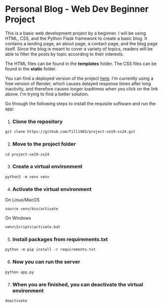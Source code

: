 # Personal Blog - Web Dev Beginner Project

This is a basic web development project by a beginner. I will be using HTML, CSS, and the Python Flask framework to create a basic blog.
It contains a landing page, an about page, a contact page, and the blog page itself. Since the blog is meant to cover a variety of topics, readers
will be able to filter the posts by topic according to their interests.

The HTML files can be found in the **templates** folder. 
The CSS files can be found in the **static** folder.

You can find a deployed version of the project [here](https://project-se19-ss24.onrender.com). I'm currently using a free version of Render, which causes delayed response times after long inactivity, and therefore causes longer loadtimes when you click on the link above. I'm trying to find a better solution.

Go through the following steps to install the requisite software and run the app:

1. ### Clone the repository
```
git clone https://github.com/Till1983/project-se19-ss24.git
```

2. ### Move to the project folder
```
cd project-se19-ss24
```

3. ### Create a virtual environment
```
python3 -m venv venv
```

4. ### Activate the virtual environment
On Linux/MacOS
```
source venv/bin/activate
````
On Windows
```
venv\Scripts\activate.bat
```

5. ### Install packages from requirements.txt
```
python -m pip install -r requirements.txt
```

6. ### Now you can run the server
```
python app.py
```

7. ### When you are finished, you can deactivate the virtual environment
```
deactivate
```